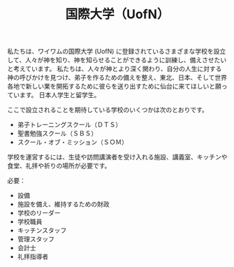 ﻿---
widget: blank
active: true
headless: true
weight: 15

title: 国際大学（UofN）

design:
  columns: "2"

  #spacing:
  #  padding: ["20px", "0", "20px", "0"]

---

私たちは、ワイワムの国際大学 (UofN) に登録されているさまざまな学校を設立して、人々が神を知り、神を知らせることができるように訓練し、備えさせたいと考えています。 私たちは、人々が神とより深く関わり、自分の人生に対する神の呼びかけを見つけ、弟子を作るための備えを整え、東北、日本、そして世界各地で新しい業を開拓するために彼らを送り出すために仙台に来てほしいと願っています。 日本人学生と留学生。

ここで設立されることを期待している学校のいくつかは次のとおりです。

- 弟子トレーニングスクール（ＤＴＳ）
- 聖書勉強スクール（ＳＢＳ）
- スクール・オブ・ミッション（ＳＯＭ）

学校を運営するには、生徒や訪問講演者を受け入れる施設、講義室、キッチンや食堂、礼拝や祈りの場所が必要です。

必要：

- 設備
- 施設を備え、維持するための財政
- 学校のリーダー
- 学校職員
- キッチンスタッフ
- 管理スタッフ
- 会計士
- 礼拝指導者
